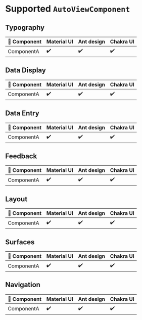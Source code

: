 # Supported `AutoViewComponent`

## Typography

| 🎨 Component | Material UI | Ant design | Chakra UI |
| --------- | ----------- | ---------- | --------- |
| ComponentA      | ✔️ | ✔️ | ✔️ |

## Data Display

| 🎨 Component | Material UI | Ant design | Chakra UI |
| --------- | ----------- | ---------- | --------- |
| ComponentA | ✔️ | ✔️ | ✔️ |

## Data Entry

| 🎨 Component | Material UI | Ant design | Chakra UI |
| --------- | ----------- | ---------- | --------- |
| ComponentA | ✔️ | ✔️ | ✔️ |

## Feedback

| 🎨 Component | Material UI | Ant design | Chakra UI |
| --------- | ----------- | ---------- | --------- |
| ComponentA | ✔️ | ✔️ | ✔️ |

## Layout

| 🎨 Component | Material UI | Ant design | Chakra UI |
| --------- | ----------- | ---------- | --------- |
| ComponentA | ✔️ | ✔️ | ✔️ |

## Surfaces 

| 🎨 Component | Material UI | Ant design | Chakra UI |
| --------- | ----------- | ---------- | --------- |
| ComponentA | ✔️ | ✔️ | ✔️ |

## Navigation

| 🎨 Component | Material UI | Ant design | Chakra UI |
| --------- | ----------- | ---------- | --------- |
| ComponentA | ✔️ | ✔️ | ✔️ |